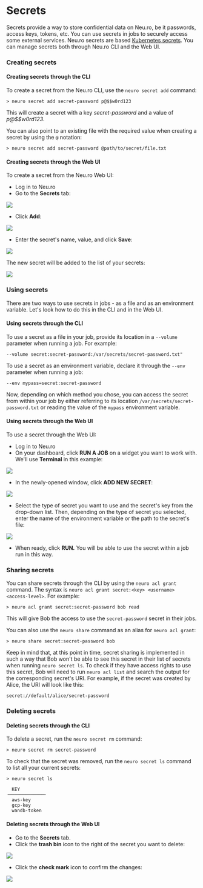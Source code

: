 # Secrets

Secrets provide a way to store confidential data on Neu.ro, be it passwords, access keys, tokens, etc. You can use secrets in jobs to securely access some external services. Neu.ro secrets are based [Kubernetes secrets](https://kubernetes.io/docs/concepts/configuration/secret/). You can manage secrets both through Neu.ro CLI and the Web UI.

### Creating secrets

#### Creating secrets through the CLI

To create a secret from the Neu.ro CLI, use the `neuro secret add` command:

```text
> neuro secret add secret-password p@$$w0rd123
```

This will create a secret with a key _secret-password_ and a value of _p@$$w0rd123_.

You can also point to an existing file with the required value when creating a secret by using the `@` notation:

```text
> neuro secret add secret-password @path/to/secret/file.txt
```

#### Creating secrets through the Web UI

To create a secret from the Neu.ro Web UI:

* Log in to Neu.ro 
* Go to the **Secrets** tab:

![](../../.gitbook/assets/image%20%2862%29.png)

* Click **Add**:

![](../../.gitbook/assets/image%20%2874%29.png)

* Enter the secret's name, value, and click **Save**:

![](../../.gitbook/assets/image%20%2863%29.png)

The new secret will be added to the list of your secrets:

![](../../.gitbook/assets/image%20%2875%29.png)

### Using secrets

There are two ways to use secrets in jobs - as a file and as an environment variable. Let's look how to do this in the CLI and in the Web UI.

#### Using secrets through the CLI

To use a secret as a file in your job, provide its location in a `--volume` parameter when running a job. For example:

```text
--volume secret:secret-password:/var/secrets/secret-password.txt"
```

To use a secret as an environment variable, declare it through the `--env` parameter when running a job:

```text
--env mypass=secret:secret-password
```

Now, depending on which method you chose, you can access the secret from within your job by either referring to its location `/var/secrets/secret-password.txt` or reading the value of the `mypass` environment variable.

#### Using secrets through the Web UI

To use a secret through the Web UI:

* Log in to Neu.ro 
* On your dashboard, click **RUN A JOB** on a widget you want to work with. We'll use **Terminal** in this example:

![](../../.gitbook/assets/image%20%2870%29.png)

* In the newly-opened window, click **ADD NEW SECRET**:

![](../../.gitbook/assets/image%20%2879%29%20%281%29.png)

* Select the type of secret you want to use and the secret's key from the drop-down list. Then, depending on the type of secret you selected, enter the name of the environment variable or the path to the secret's file:

![](../../.gitbook/assets/image%20%2867%29.png)

* When ready, click **RUN.** You will be able to use the secret within a job run in this way.

### Sharing secrets

You can share secrets through the CLI by using the `neuro acl grant` command. The syntax is `neuro acl grant secret:<key> <username> <access-level>`. For example:

```text
> neuro acl grant secret:secret-password bob read
```

This will give Bob the access to use the `secret-password` secret in their jobs.

You can also use the `neuro share` command as an alias for `neuro acl grant`:

```text
> neuro share secret:secret-password bob
```

Keep in mind that, at this point in time, secret sharing is implemented in such a way that Bob won't be able to see this secret in their list of secrets when running `neuro secret ls`. To check if they have access rights to use this secret, Bob will need to run `neuro acl list` and search the output for the corresponding secret's URI. For example, if the secret was created by Alice, the URI will look like this:

```text
secret://default/alice/secret-password
```

### Deleting secrets

#### Deleting secrets through the CLI

To delete a secret, run the `neuro secret rm` command:

```text
> neuro secret rm secret-password
```

To check that the secret was removed, run the `neuro secret ls` command to list all your current secrets:

```text
> neuro secret ls

  KEY
╶─────────────╴
  aws-key
  gcp-key
  wandb-token
```

#### Deleting secrets through the Web UI

* Go to the **Secrets** tab.
* Click the **trash bin** icon to the right of the secret you want to delete:

![](../../.gitbook/assets/image%20%2866%29.png)

* Click the **check mark** icon to confirm the changes:

![](../../.gitbook/assets/image%20%2872%29.png)

